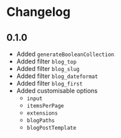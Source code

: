 # Changelog

## 0.1.0

 * Added `generateBooleanCollection`
 * Added filter `blog_top`
 * Added filter `blog_slug`
 * Added filter `blog_dateformat`
 * Added filter `blog_first`
 * Added customisable options
   * `input`
   * `itemsPerPage`
   * `extensions`
   * `blogPaths`
   * `blogPostTemplate`